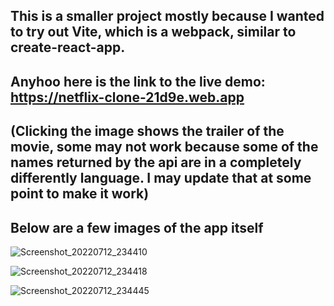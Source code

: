 ## This is a smaller project mostly because I wanted to try out Vite, which is a webpack, similar to create-react-app. 
## Anyhoo here is the link to the live demo: https://netflix-clone-21d9e.web.app
## (Clicking the image shows the trailer of the movie, some may not work because some of the names returned by the api are in a completely differently language. I may update that at some point to make it work)
## Below are a few images of the app itself

![Screenshot_20220712_234410](https://user-images.githubusercontent.com/79002760/178566951-fff1bcc3-f0da-400c-b510-74278a3864e5.png)

![Screenshot_20220712_234418](https://user-images.githubusercontent.com/79002760/178566976-6e706f88-b76c-41e8-b25a-5c9abadd7619.png)

![Screenshot_20220712_234445](https://user-images.githubusercontent.com/79002760/178566989-87c570a5-8c2c-4b50-882d-2d418d9dc115.png)
